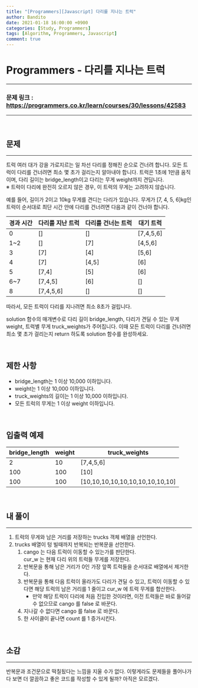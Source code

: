 ```yaml
---
title: "[Programmers][Javascript] 다리를 지나는 트럭"
author: Bandito
date: 2021-01-18 16:00:00 +0900
categories: [Study, Programmers]
tags: [Algorithm, Programmers, Javascript]
comment: true
---
```

 
# Programmers - 다리를 지나는 트럭
***
### 문제 링크 : <https://programmers.co.kr/learn/courses/30/lessons/42583>

***

<br/>

## 문제
***
트럭 여러 대가 강을 가로지르는 일 차선 다리를 정해진 순으로 건너려 합니다. 모든 트럭이 다리를 건너려면 최소 몇 초가 걸리는지 알아내야 합니다. 트럭은 1초에 1만큼 움직이며, 다리 길이는 bridge_length이고 다리는 무게 weight까지 견딥니다.   
※ 트럭이 다리에 완전히 오르지 않은 경우, 이 트럭의 무게는 고려하지 않습니다.

예를 들어, 길이가 2이고 10kg 무게를 견디는 다리가 있습니다. 무게가 [7, 4, 5, 6]kg인 트럭이 순서대로 최단 시간 안에 다리를 건너려면 다음과 같이 건너야 합니다.

|경과 시간|다리를 지난 트럭|다리를 건너는 트럭|대기 트럭|
|----|----|----|----|
|0|[]|[]|[7,4,5,6]|
|1~2|[]|[7]|[4,5,6]|
|3|[7]|[4]|[5,6]|
|4|[7]|[4,5]|[6]|
|5|[7,4]|[5]|[6]|
|6~7|[7,4,5]|[6]|[]|
|8|[7,4,5,6]|[]|[]|

따라서, 모든 트럭이 다리를 지나려면 최소 8초가 걸립니다.

solution 함수의 매개변수로 다리 길이 bridge_length, 다리가 견딜 수 있는 무게 weight, 트럭별 무게 truck_weights가 주어집니다. 이때 모든 트럭이 다리를 건너려면 최소 몇 초가 걸리는지 return 하도록 solution 함수를 완성하세요.

<br/>

## 제한 사항

+ bridge_length는 1 이상 10,000 이하입니다.
+ weight는 1 이상 10,000 이하입니다.
+ truck_weights의 길이는 1 이상 10,000 이하입니다.
+ 모든 트럭의 무게는 1 이상 weight 이하입니다.


<br/>

## 입출력 예제

|bridge_length|weight|truck_weights|
|----|----|----|
|2|10|[7,4,5,6]|
|100|100|[10]|
|100|100|[10,10,10,10,10,10,10,10,10,10]|

<br/>

## 내 풀이
***

1. 트럭의 무게와 남은 거리를 저장하는 trucks 객체 배열을 선언한다.
2. trucks 배열이 텅 빌때까지 반복되는 반복문을 선언한다.
    1. cango 는 다음 트럭이 이동할 수 있는가를 판단한다.   
    cur_w 는 현재 다리 위의 트럭들 무게를 저장한다.
    2. 반복문을 통해 남은 거리가 0인 가장 앞쪽 트럭들을 순서대로 배열에서 제거한다.
    3. 반복문을 통해 다음 트럭이 올라가도 다리가 견딜 수 있고, 트럭이 이동할 수 있다면 해당 트럭의 남은 거리를 1 줄이고 cur_w 에 트럭 무게를 합산한다.
        - 만약 해당 트럭이 다리에 처음 진입한 것이라면, 이전 트럭들은 바로 들어갈 수 없으므로 cango 를 false 로 바꾼다.
    4. 지나갈 수 없다면 cango 를 false 로 바꾼다.
    5. 한 사이클이 끝나면 count 를 1 증가시킨다.


<script src="https://gist.github.com/Suppplier/99ffd3f4edf4600c61bd4941c7a42725.js"></script>

<br/>

## 소감
***

반복문과 조건문으로 떡칠됬다는 느낌을 지울 수가 없다. 이렇게라도 문제들을 풀어나가다 보면 더 깔끔하고 좋은 코드를 작성할 수 있게 될까? 아직은 모르겠다.    
